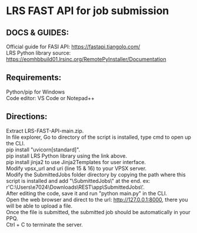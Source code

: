 # LRS FAST API for job submission
## DOCS & GUIDES:
Official guide for FASI API: https://fastapi.tiangolo.com/ \
LRS Python library source: https://eomhbbuild01.lrsinc.org/RemotePyInstaller/Documentation 

## Requirements:
Python/pip for Windows\
Code editor: VS Code or Notepad++ 

## Directions:
Extract LRS-FAST-API-main.zip.\
In file explorer, Go to directory of the script is installed, type cmd to open up the CLI.\
pip install "uvicorn[standard]".\
pip install LRS Python library using the link above.\
pip install jinja2 to use Jinja2Templates for user interface.\
Modify vpsx_url and uri (line 15 & 16) to your VPSX server.\
Modify the SubmittedJobs folder directory by copying the path where this script is installed and add "\SubmittedJobs\\" at the end. ex: r'C:\Users\e7024\Downloads\REST\app\SubmittedJobs\\'.\
After editing the code, save it and run "python main.py" in the CLI.\
Open the web browser and direct to the url: http://127.0.0.1:8000, there you will be able to upload a file.\
Once the file is submitted, the submitted job should be automatically in your PPQ.\
Ctrl + C to terminate the server.
